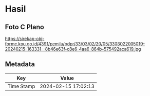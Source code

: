 # Hasil

## Foto C Plano

https://sirekap-obj-formc.kpu.go.id/4391/pemilu/pdpr/33/03/02/20/05/3303022005019-20240215-163331--8b46e63f-c8e6-4aa6-864b-575492aca619.jpg


## Metadata

| Key        | Value               |
| ---------- | ------------------- |
| Time Stamp | 2024-02-15 17:02:13 |



